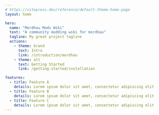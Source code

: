 ```yaml
---
# https://vitepress.dev/reference/default-theme-home-page
layout: home

hero:
  name: "Mordhau Mods Wiki"
  text: "A community modding wiki for mordhau"
  tagline: My great project tagline
  actions:
    - theme: brand
      text: Intro
      link: /introduction/mordhau
    - theme: alt
      text: Getting Started
      link: /getting-started/installation

features:
  - title: Feature A
    details: Lorem ipsum dolor sit amet, consectetur adipiscing elit
  - title: Feature B
    details: Lorem ipsum dolor sit amet, consectetur adipiscing elit
  - title: Feature C
    details: Lorem ipsum dolor sit amet, consectetur adipiscing elit
---
```


